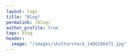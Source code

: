 ```yaml
---
layout: tags
title: "Blog"
permalink: /blog/
author_profile: true
tags: blog
header:
  image: "/images/shutterstock_1466186471.jpg"
---
```



